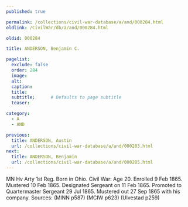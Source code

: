 ```yaml
---
published: true

permalink: /collections/civil-war-database/a/and/000284.html
oldlink: /CivilWar/db/a/and/000284.html

oldid: 000284

title: ANDERSON, Benjamin C.

pagelist:
  exclude: false
  order: 284
  image: 
  alt:
  caption:
  title:
  subtitle:      # Defaults to page subtitle
  teaser:

category: 
  - A 
  - AND

previous:
  title: ANDERSON, Austin
  url: /collections/civil-war-database/a/and/000283.html  
next:
  title: ANDERSON, Benjamin
  url: /collections/civil-war-database/a/and/000285.html   
---
```

MN Hv Arty 1st Reg. Born in Ohio. Civil War: Age 20. Enrolled 9 Feb 1865. Mustered 10 Feb 1865. Designated Sergeant on 11 Feb 1865. Promoted to Quartermaster Sergeant 29 Jul 1865. Mustered out 27 Sep 1865 with his company. Sources: (MINN p587) (MCIW p623) (Ulvestad p259)